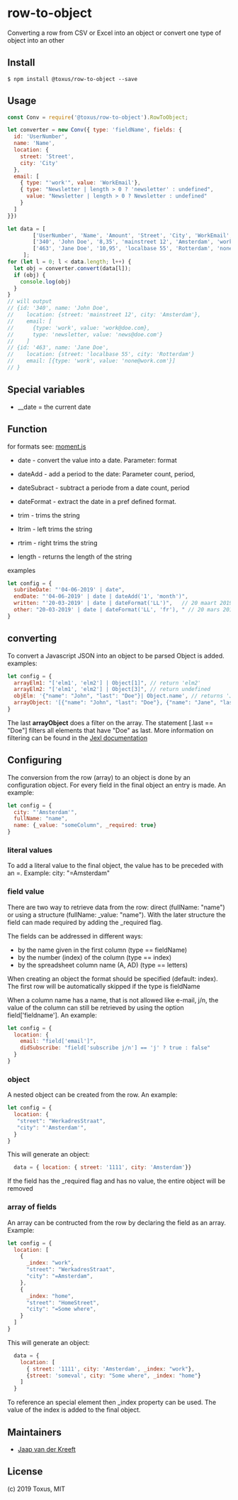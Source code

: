 # row-to-object

Converting a row from CSV or Excel into an object or convert one type of object into an other

## Install

```
$ npm install @toxus/row-to-object --save
```

## Usage

```js
const Conv = require('@toxus/row-to-object').RowToObject;

let converter = new Conv({ type: 'fieldName', fields: {
  id: 'UserNumber',
  name: 'Name',
  location: {
    street: 'Street',
    city: 'City'
  },
  email: [
    { type: "'work'", value: 'WorkEmail'},
    { type: "Newsletter | length > 0 ? 'newsletter' : undefined", 
      value: "Newsletter | length > 0 ? Newsletter : undefined"
    }
  ]
}})

let data = [ 
        ['UserNumber', 'Name', 'Amount', 'Street', 'City', 'WorkEmail', 'Newsletter'], 
        ['340', 'John Doe', '8,35', 'mainstreet 12', 'Amsterdam', 'work@doe.com', 'news@doe.com'], 
        ['463', 'Jane Doe', '10,95', 'localbase 55', 'Rotterdam', 'none@work.com', '']
     ];
for (let l = 0; l < data.length; l++) {
  let obj = converter.convert(data[l]);
  if (obj) {
    console.log(obj)
  }
}
// will output
// {id: '340', name: 'John Doe', 
//    location: {street: 'mainstreet 12', city: 'Amsterdam'}, 
//    email: [
//      {type: 'work', value: 'work@doe.com}, 
//      type: 'newsletter, value: 'news@doe.com'}
//    ]
// {id: '463', name: 'Jane Doe', 
//    location: {street: 'localbase 55', city: 'Rotterdam'}
//    email: [{type: 'work', value: 'none@work.com'}]
// }


````
## Special variables
* __date = the current date

## Function
for formats see: [moment.js](https://momentjs.com/)
* date - convert the value into a date. Parameter: format
* dateAdd - add a period to the date: Parameter count, period, 
* dateSubract - subtract a periode from a date count, period
* dateFormat - extract the date in a pref defined format. 

* trim - trims the string
* ltrim - left trims the string
* rtrim - right trims the string
* length - returns the length of the string

examples
```js
let config = {
  subribeDate: "'04-06-2019' | date",
  endDate: "'04-06-2019' | date | dateAdd('1', 'month')",
  written: "'20-03-2019' | date | dateFormat('LL')",   // 20 maart 2019
  other: "20-03-2019' | date | dateFormat('LL', 'fr'), " // 20 mars 2019  
}
````

## converting
To convert a Javascript JSON into an object to be parsed Object is added.
examples:
```javascript
let config = {
  arrayElm1: "['elm1', 'elm2'] | Object[1]", // return 'elm2'
  arrayElm2: "['elm1', 'elm2'] | Object[3]", // return undefined
  objElm: '{"name": "John", "last": "Doe"}| Object.name', // returns 'John'
  arrayObject: '[{"name": "John", "last": "Doe"}, {"name": "Jane", "last": "Both"}] | Object[.last == "Doe"].name' // John
}
```
The last **arrayObject** does a filter on the array. The statement [.last == "Doe"] filters all elements that have
"Doe" as last. More information on filtering can be found in the [Jexl documentation](https://www.npmjs.com/package/jexl)


## Configuring
The conversion from the row (array) to an object is done by an configuration object. For every
field in the final object an entry is made. An example:

```js
let config = {
  city: "'Amsterdam'",
  fullName: "name",
  name: {_value: "someColumn", _required: true}
}
````

### literal values
To add a literal value to the final object, the value has to be preceded with an =. 
Example: city: "=Amsterdam" 

### field value
There are two way to retrieve data from the row: direct (fullName: "name") or using a structure 
(fullName: _value: "name"). With the later structure the field can made required by adding the 
_required flag.

The fields can be addressed in different ways:
- by the name given in the first column (type == fieldName)
- by the number (index) of the column (type == index)
- by the spreadsheet column name (A, AD) (type == letters)

When creating an object the format should be specified (default: index). The first row will be automatically skipped 
if the type is fieldName

When a column name has a name, that is not allowed like e-mail, j/n, the value of the column
can still be retrieved by using the option field['fieldname']. An example:

```js
let config = {
  location: {
    email: "field['email']",
    didSubscribe: "field['subscribe j/n'] == 'j' ? true : false"
  }
}
```

### object
A nested object can be created from the row. An example:
```js
let config = {
  location: {
   "street": "WerkadresStraat",
   "city": "'Amsterdam'",
  }
}
````
This will generate an object:
```js
  data = { location: { street: '1111', city: 'Amsterdam'}}  
````  
If the field has the _required flag and has no value, the entire object will be removed
 

### array of fields
An array can be contructed from the row by declaring the field as an array. Example:
```js
let config = {
  location: [
    {
      _index: "work",
      "street": "WerkadresStraat",
      "city": "=Amsterdam",
    },
    {
      _index: "home",
      "street": "HomeStreet",
      "city": "=Some where",
    }
  ]
}
````
This will generate an object:
```js
  data = { 
    location: [
      { street: '1111', city: 'Amsterdam', _index: "work"}, 
      {street: 'someval', city: "Some where", _index: "home"}
    ] 
  }  
````  
To reference an special element then _index property can be used. The value of the index is added to
the final object.




 
 
## Maintainers

- [Jaap van der Kreeft](https://github.com/toxus)


## License

(c) 2019 Toxus, MIT
